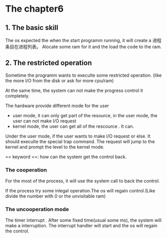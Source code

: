 # The chapter6 
## 1. The basic skill 
The os expected the when the start programm running, it will create a 进程条目在进程列表。
Alocate some ram for it and the load the code to the ram. 

## 2. The restricted operation
Sometime the programm wants to execulte some restricted operation. 
(like the more I/O from the disk or ask for more cpu/ram)

At the same time, the system can not make the progress control it completely. 

The hardware provide different mode for the user 
- user mode, it can only get part of the resource, in the user mode, the user can not make I/O request 
- kernel mode, the user can get all of the rescource . It can. 

Under the user mode, if the user wants to make I/O request or else. It should 
execulte the special trap command. The request will jump to the kernel and prompt 
the level to the kernel mode. 

== keyword ==: how can the system get the control back. 

### The cooperation
For the most of the process, it will use the system call to back the control. 

If the process try some inlegal operation.The os will regain control.(Like divide the 
number with 0 or the unvisitable ram)

### The uncooperation mode 
The timer interrupt . After some fixed time(usual some ms), the system will make a interruption. The interrupt handler will start and the os will 
regain the control. 


